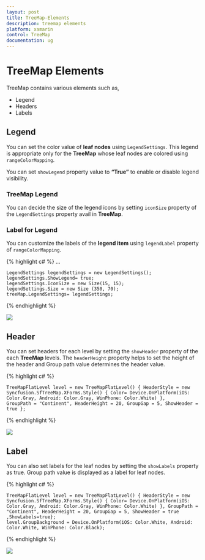 ```yaml
---
layout: post
title: TreeMap-Elements
description: treemap elements
platform: xamarin
control: TreeMap
documentation: ug
---
```


# TreeMap Elements

TreeMap contains various elements such as,

* Legend
* Headers
* Labels

## Legend

You can set the color value of **leaf nodes** using `LegendSettings`. This legend is appropriate only for the **TreeMap** whose leaf nodes are colored using `rangeColorMapping`.

You can set `showLegend` property value to **“True”** to enable or disable legend visibility.

### TreeMap Legend

You can decide the size of the legend icons by setting `iconSize` property of the `LegendSettings` property avail in **TreeMap**.

### Label for Legend

You can customize the labels of the **legend item** using `legendLabel` property of `rangeColorMapping`. 

{% highlight c# %}
…

    LegendSettings legendSettings = new LegendSettings();
    legendSettings.ShowLegend= true;
    legendSettings.IconSize = new Size(15, 15);
    legendSettings.Size = new Size (350, 70);
    treeMap.LegendSettings= legendSettings;

{% endhighlight %}

![](/js/TreeMap/TreeMap-Elements_images/TreeMap-Elements_img1.png)



## Header

You can set headers for each level by setting the `showHeader` property of the each **TreeMap** levels. The `headerHeight` property helps to set the height of the header and Group path value determines the header value. 

{% highlight c# %}

    TreeMapFlatLevel level = new TreeMapFlatLevel() { HeaderStyle = new Syncfusion.SfTreeMap.XForms.Style() { Color= Device.OnPlatform(iOS: Color.Gray, Android: Color.Gray, WinPhone: Color.White) }, 
    GroupPath = "Continent", HeaderHeight = 20, GroupGap = 5, ShowHeader = true };      


{% endhighlight %}



![](/js/TreeMap/TreeMap-Elements_images/TreeMap-Elements_img2.png)

## Label

You can also set labels for the leaf nodes by setting the `showLabels` property as true. Group path value is displayed as a label for leaf nodes. 

{% highlight c# %}

    TreeMapFlatLevel level = new TreeMapFlatLevel() { HeaderStyle = new Syncfusion.SfTreeMap.XForms.Style() { Color= Device.OnPlatform(iOS: Color.Gray, Android: Color.Gray, WinPhone: Color.White) }, GroupPath = "Continent", HeaderHeight = 20, GroupGap = 5, ShowHeader = true ,ShowLabels=true};
    level.GroupBackground = Device.OnPlatform(iOS: Color.White, Android: Color.White, WinPhone: Color.Black);
 
{% endhighlight %}



![](/js/TreeMap/TreeMap-Elements_images/TreeMap-Elements_img3.png)

